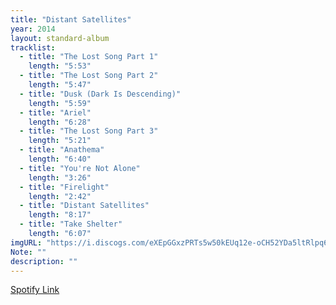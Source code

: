 ```yaml
---
title: "Distant Satellites"
year: 2014
layout: standard-album
tracklist:
  - title: "The Lost Song Part 1" 
    length: "5:53"
  - title: "The Lost Song Part 2" 
    length: "5:47"
  - title: "Dusk (Dark Is Descending)" 
    length: "5:59"
  - title: "Ariel" 
    length: "6:28"
  - title: "The Lost Song Part 3" 
    length: "5:21"
  - title: "Anathema" 
    length: "6:40"
  - title: "You're Not Alone" 
    length: "3:26"
  - title: "Firelight" 
    length: "2:42"
  - title: "Distant Satellites" 
    length: "8:17"
  - title: "Take Shelter" 
    length: "6:07"
imgURL: "https://i.discogs.com/eXEpGGxzPRTs5w50kEUq12e-oCH52YDa5ltRlpq6RN0/rs:fit/g:sm/q:90/h:600/w:600/czM6Ly9kaXNjb2dz/LWRhdGFiYXNlLWlt/YWdlcy9SLTU3NzE1/ODktMTQwMjQyMzQ4/MS03OTUxLmpwZWc.jpeg"
Note: ""
description: ""
---
```

[Spotify Link]()



